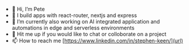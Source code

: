 - 👋 Hi, I’m Pete
- 👀 I build apps with react-router, nextjs and express
- 🌱 I’m currently also working on AI integrated application and automations in edge and serverless environments
- 💞️ Hit me up if you would like to chat or colloborate on a project
- 📫 How to reach me [https://www.linkedin.com/in/stephen-keen/](url)

<!---
pkeen/pkeen is a ✨ special ✨ repository because its `README.md` (this file) appears on your GitHub profile.
You can click the Preview link to take a look at your changes.
--->
